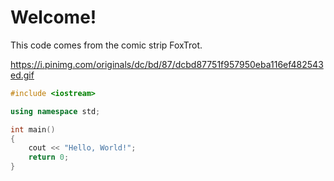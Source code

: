 # Welcome!

This code comes from the comic strip FoxTrot.

https://i.pinimg.com/originals/dc/bd/87/dcbd87751f957950eba116ef482543ed.gif

```C++ runnable
#include <iostream>

using namespace std;

int main() 
{
    cout << "Hello, World!";
    return 0;
}
```
